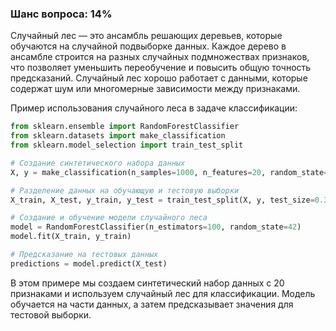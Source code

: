 ### Шанс вопроса: 14%

Случайный лес — это ансамбль решающих деревьев, которые обучаются на случайной подвыборке данных. Каждое дерево в ансамбле строится на разных случайных подмножествах признаков, что позволяет уменьшить переобучение и повысить общую точность предсказаний. Случайный лес хорошо работает с данными, которые содержат шум или многомерные зависимости между признаками.

Пример использования случайного леса в задаче классификации:
```python
from sklearn.ensemble import RandomForestClassifier
from sklearn.datasets import make_classification
from sklearn.model_selection import train_test_split

# Создание синтетического набора данных
X, y = make_classification(n_samples=1000, n_features=20, random_state=42)

# Разделение данных на обучающую и тестовую выборки
X_train, X_test, y_train, y_test = train_test_split(X, y, test_size=0.3, random_state=42)

# Создание и обучение модели случайного леса
model = RandomForestClassifier(n_estimators=100, random_state=42)
model.fit(X_train, y_train)

# Предсказание на тестовых данных
predictions = model.predict(X_test)
```
В этом примере мы создаем синтетический набор данных с 20 признаками и используем случайный лес для классификации. Модель обучается на части данных, а затем предсказывает значения для тестовой выборки.